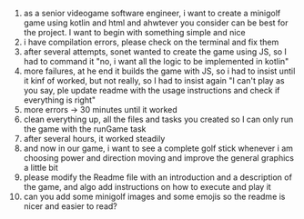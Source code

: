 1) as a senior videogame software engineer, i want to create a minigolf game using kotlin and html and ahwtever you consider can be best for the project. I want to begin with something simple and nice
2) i have compilation errors, please check on the terminal and fix them
3) after several attempts, sonet wanted to create the game using JS, so I had to command it "no, i want all the logic to be implemented in kotlin"
4) more failures, at he end it builds the game with JS, so i had to insist until it kinf of worked, but not really, so I had to insist again "I can't play as you say, ple update readme with the usage instructions and check if everything is right"
5) more errors -> 30 minutes until it worked
6) clean everything up, all the files and tasks you created so I can only run the game with the runGame task
7) after several hours, it worked steadily
8) and now in our game, i want to see a complete golf stick whenever i am choosing power and direction moving and improve the general graphics a little bit
9) please modify the Readme file with an introduction and a description of the game, and algo add instructions on how to execute and play it
10) can you add some minigolf images and some emojis so the readme is nicer and easier to read?
